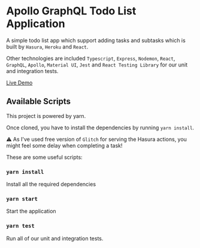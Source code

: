 # Apollo GraphQL Todo List Application

A simple todo list app which support adding tasks and subtasks which is built by `Hasura`, `Heroku` and `React`.

Other technologies are included `Typescript`, `Express`, `Nodemon`, `React`, `GraphQL`, `Apollo`, `Material UI`, `Jest` and `React Testing Library` for our unit and integration tests.

[Live Demo](https://stupefied-shirley-8b049f.netlify.app/)


## Available Scripts

This project is powered by yarn.

Once cloned, you have to install the dependencies by running `yarn install`.

⚠️ As I've used free version of `Glitch` for serving the Hasura actions, you might feel some delay when completing a task! 

These are some useful scripts:


### `yarn install`

Install all the required dependencies


### `yarn start`

Start the application


### `yarn test`

Run all of our unit and integration tests.
